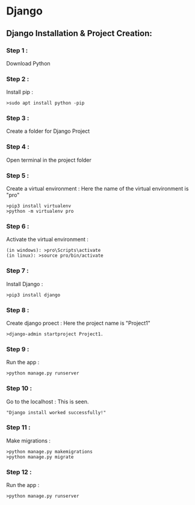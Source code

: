 # Django

## Django Installation & Project Creation:

### Step 1 : 

Download Python

### Step 2 :

Install pip :

```
>sudo apt install python -pip
```

### Step 3 :

Create a folder for Django Project

### Step 4 :

Open terminal in the project folder

### Step 5 :

Create a virtual environment :
Here the name of the virtual environment is "pro"

```
>pip3 install virtualenv
>python -m virtualenv pro
```

### Step 6 :

Activate the virtual environment :

```
(in windows): >pro\Scripts\activate
(in linux): >source pro/bin/activate
```

### Step 7 :

Install Django :

```
>pip3 install django
```

### Step 8 :

Create django proect :
Here the project name is "Project1"

```
>django-admin startproject Project1.
```

### Step 9 :

Run the app :

```
>python manage.py runserver
```

### Step 10 :

Go to the localhost : 
This is seen.

```
"Django install worked successfully!"
```

### Step 11 :

Make migrations : 

```
>python manage.py makemigrations
>python manage.py migrate
```

### Step 12 :

Run the app :

```
>python manage.py runserver
```
